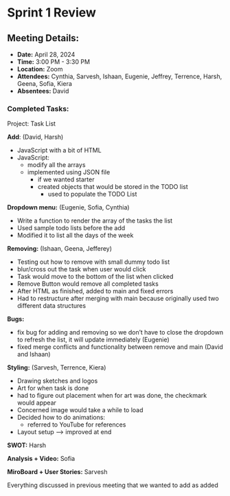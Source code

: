 # Sprint 1 Review

## Meeting Details:
- **Date:** April 28, 2024
- **Time:** 3:00 PM - 3:30 PM
- **Location:** Zoom
-  **Attendees:** Cynthia, Sarvesh, Ishaan, Eugenie, Jeffrey, Terrence, Harsh, Geena, Sofia, Kiera
-  **Absentees:** David

### Completed Tasks:
Project: Task List

**Add**: (David, Harsh)
- JavaScript with a bit of HTML
- JavaScript:
    - modify all the arrays 
    - implemented using JSON file
        - if we wanted starter 
        - created objects that would be stored in the TODO list
            - used to populate the TODO List

**Dropdown menu:** (Eugenie, Sofia, Cynthia)
- Write a function to render the array of the tasks the list 
- Used sample todo lists before the add 
- Modified it to list all the days of the week

**Removing:** (Ishaan, Geena, Jefferey)
- Testing out how to remove with small dummy todo list
- blur/cross out the task when user would click
- Task would move to the bottom of the list when clicked
- Remove Button would remove all completed tasks
- After HTML as finished, added to main and fixed errors 
- Had to restructure after merging with main because originally used two different data structures

**Bugs:**
- fix bug for adding and removing so we don’t have to close the dropdown to refresh the list, it will update immediately (Eugenie)
- fixed merge conflicts and functionality between remove and main (David and Ishaan)


**Styling:**  (Sarvesh, Terrence, Kiera)
- Drawing sketches and logos
- Art for when task is done 
- had to figure out placement when for art was done, the checkmark would appear
- Concerned image would take a while to load
- Decided how to do animations:
    - referred to YouTube for references
- Layout setup —> improved at end

**SWOT:** Harsh

**Analysis + Video:** Sofia

**MiroBoard + User Stories:** Sarvesh

Everything discussed in previous meeting that we wanted to add as added

